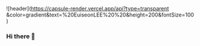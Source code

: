 ![header](https://capsule-render.vercel.app/api?type=transparent
&color=gradient&text=%20EuiseonLEE%20%20&height=200&fontSize=100)
### Hi there 👋

<!--
**EuiSeonLEE/EuiSeonLEE** is a ✨ _special_ ✨ repository because its `README.md` (this file) appears on your GitHub profile.

Here are some ideas to get you started:

- 🔭 I’m currently working on ...
- 🌱 I’m currently learning ...
- 👯 I’m looking to collaborate on ...
- 🤔 I’m looking for help with ...
- 💬 Ask me about ...
- 📫 How to reach me: ...
- 😄 Pronouns: ...
- ⚡ Fun fact: ...
-->

